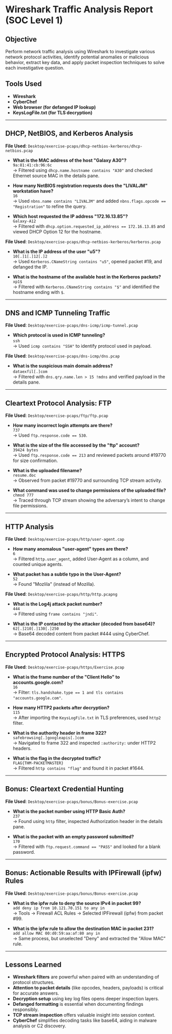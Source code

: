 # Wireshark Traffic Analysis Report (SOC Level 1)

## Objective

Perform network traffic analysis using Wireshark to investigate various network protocol activities, identify potential anomalies or malicious behavior, extract key data, and apply packet inspection techniques to solve each investigative question.

## Tools Used

- **Wireshark**
- **CyberChef**
- **Web browser (for defanged IP lookup)**
- **KeysLogFile.txt (for TLS decryption)**

---

## DHCP, NetBIOS, and Kerberos Analysis

**File Used**: `Desktop/exercise-pcaps/dhcp-netbios-kerberos/dhcp-netbios.pcap`

- **What is the MAC address of the host "Galaxy A30"?**  
  `9a:81:41:cb:96:6c`  
  → Filtered using `dhcp.name.hostname contains "A30"` and checked Ethernet source MAC in the details pane.

- **How many NetBIOS registration requests does the "LIVALJM" workstation have?**  
  `16`  
  → Used `nbns.name contains "LIVALJM"` and added `nbns.flags.opcode == "Registration"` to refine the query.

- **Which host requested the IP address "172.16.13.85"?**  
  `Galaxy-A12`  
  → Filtered with `dhcp.option.requested_ip_address == 172.16.13.85` and viewed DHCP Option 12 for the hostname.

**File Used**: `Desktop/exercise-pcaps/dhcp-netbios-kerberos/kerberos.pcap`

- **What is the IP address of the user "u5"?**  
  `10[.]1[.]12[.]2`  
  → Used `Kerberos.CNameString contains "u5"`, opened packet #19, and defanged the IP.

- **What is the hostname of the available host in the Kerberos packets?**  
  `xp1$`  
  → Filtered with `Kerberos.CNameString contains "$"` and identified the hostname ending with `$`.

---

## DNS and ICMP Tunneling Traffic

**File Used**: `Desktop/exercise-pcaps/dns-icmp/icmp-tunnel.pcap`

- **Which protocol is used in ICMP tunneling?**  
  `ssh`  
  → Used `icmp contains "SSH"` to identify protocol used in payload.

**File Used**: `Desktop/exercise-pcaps/dns-icmp/dns.pcap`

- **What is the suspicious main domain address?**  
  `dataexfil[.]com`  
  → Filtered with `dns.qry.name.len > 15 !mdns` and verified payload in the details pane.

---

## Cleartext Protocol Analysis: FTP

**File Used**: `Desktop/exercise-pcaps/ftp/ftp.pcap`

- **How many incorrect login attempts are there?**  
  `737`  
  → Used `ftp.response.code == 530`.

- **What is the size of the file accessed by the "ftp" account?**  
  `39424 bytes`  
  → Used `ftp.response.code == 213` and reviewed packets around #19770 for size confirmation.

- **What is the uploaded filename?**  
  `resume.doc`  
  → Observed from packet #19770 and surrounding TCP stream activity.

- **What command was used to change permissions of the uploaded file?**  
  `chmod 777`  
  → Traced through TCP stream showing the adversary’s intent to change file permissions.

---

## HTTP Analysis

**File Used**: `Desktop/exercise-pcaps/http/user-agent.cap`

- **How many anomalous "user-agent" types are there?**  
  `6`  
  → Filtered `http.user_agent`, added User-Agent as a column, and counted unique agents.

- **What packet has a subtle typo in the User-Agent?**  
  `52`  
  → Found "Mozlila" (instead of Mozilla).

**File Used**: `Desktop/exercise-pcaps/http/http.pcapng`

- **What is the Log4j attack packet number?**  
  `444`  
  → Filtered using `frame contains "jndi"`.

- **What is the IP contacted by the attacker (decoded from base64)?**  
  `62[.]210[.]130[.]250`  
  → Base64 decoded content from packet #444 using CyberChef.

---

## Encrypted Protocol Analysis: HTTPS

**File Used**: `Desktop/exercise-pcaps/https/Exercise.pcap`

- **What is the frame number of the "Client Hello" to accounts.google.com?**  
  `16`  
  → Filter: `tls.handshake.type == 1 and tls contains "accounts.google.com"`.

- **How many HTTP2 packets after decryption?**  
  `115`  
  → After importing the `KeysLogFile.txt` in TLS preferences, used `http2` filter.

- **What is the authority header in frame 322?**  
  `safebrowsing[.]googleapis[.]com`  
  → Navigated to frame 322 and inspected `:authority:` under HTTP2 headers.

- **What is the flag in the decrypted traffic?**  
  `FLAG{THM-PACKETMASTER}`  
  → Filtered `http contains "flag"` and found it in packet #1644.

---

## Bonus: Cleartext Credential Hunting

**File Used**: `Desktop/exercise-pcaps/bonus/Bonus-exercise.pcap`

- **What is the packet number using HTTP Basic Auth?**  
  `237`  
  → Found using `http` filter, inspected Authorization header in the details pane.

- **What is the packet with an empty password submitted?**  
  `170`  
  → Filtered with `ftp.request.command == "PASS"` and looked for a blank password.

---

## Bonus: Actionable Results with IPFirewall (ipfw) Rules

**File Used**: `Desktop/exercise-pcaps/bonus/Bonus-exercise.pcap`

- **What is the ipfw rule to deny the source IPv4 in packet 99?**  
  `add deny ip from 10.121.70.151 to any in`  
  → Tools → Firewall ACL Rules → Selected IPFirewall (ipfw) from packet #99.

- **What is the ipfw rule to allow the destination MAC in packet 231?**  
  `add allow MAC 00:d0:59:aa:af:80 any in`  
  → Same process, but unselected "Deny" and extracted the "Allow MAC" rule.

---

## Lessons Learned

- **Wireshark filters** are powerful when paired with an understanding of protocol structures.
- **Attention to packet details** (like opcodes, headers, payloads) is critical for accurate answers.
- **Decryption setup** using key log files opens deeper inspection layers.
- **Defanged formatting** is essential when documenting findings responsibly.
- **TCP stream inspection** offers valuable insight into session context.
- **CyberChef** simplifies decoding tasks like base64, aiding in malware analysis or C2 discovery.

